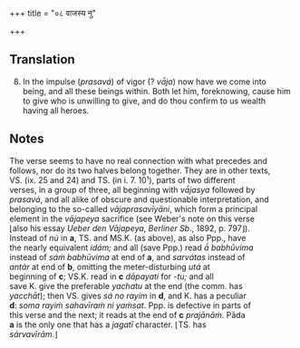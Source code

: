 +++
title = "०८ वाजस्य नु"

+++
## Translation
8. In the impulse (*prasavá*) of vigor (? *vā́ja*) now have we come into  
being, and all these beings within. Both let him, foreknowing, cause him  
 to give who is unwilling to give, and do thou confirm to us wealth  
having all heroes.

## Notes
The verse seems to have no real connection with what precedes and  
follows, nor do its two halves belong together. They are in other texts,  
VS. (ix. 25 and 24) and TS. (in i. 7. 10¹), parts of two different  
verses, in a group of three, all beginning with *vā́jasya* followed by  
*prasavá*, and all alike of obscure and questionable interpretation, and  
belonging to the so-called *vājaprasavīyāni*, which form a principal  
element in the *vājapeya* sacrifice (see Weber's note on this verse  
⌊also his essay *Ueber den Vājapeya*, *Berliner Sb.*, 1892, p. 797⌋).  
Instead of *nú* in **a**, TS. and MS.K. (as above), as also Ppp., have  
the nearly equivalent *idám;* and all (save Ppp.) read *ā́ babhūvima*  
instead of *sáṁ babhūvima* at end of **a**, and *sarvátas* instead of  
*antár* at end of **b**, omitting the meter-disturbing *utá* at  
beginning of **c**; VS.K. read in **c** *dāpayati* for *-tu;* and all  
save K. give the preferable *yachatu* at the end (the comm. has  
*yacchāt*); then VS. gives *sá no rayím* in **d**, and K. has a peculiar  
**d**: *soma rayiṁ sahavīraṁ ni yaṁsat*. Ppp. is defective in parts of  
this verse and the next; it reads at the end of **c** *prajānāṁ*. Pāda  
**a** is the only one that has a *jagatī* character. ⌊TS. has  
*sárvavīrām*.⌋
